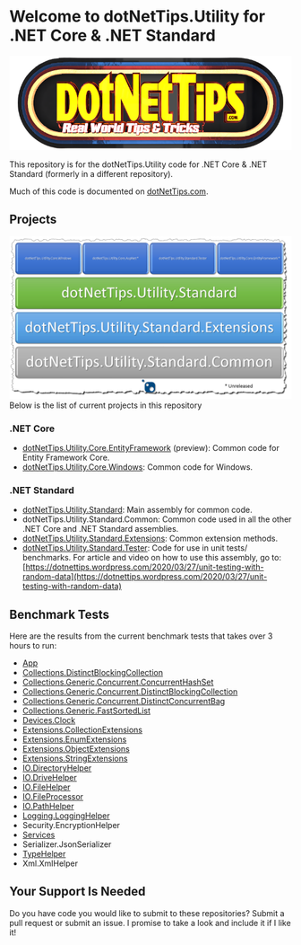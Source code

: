 # Welcome to dotNetTips.Utility for .NET Core & .NET Standard

![dotNetTips.com](docs/Graphics/2020%20-%20dotNetTips%20-%20KLOS@0.25x.png)

This repository is for the dotNetTips.Utility code for .NET Core & .NET Standard (formerly in a different repository).

Much of this code is documented on <a href="https://dotnettips.wordpress.com/tag/dotnettips-utility/" target="_blank">dotNetTips.com</a>.

## Projects
![Assembly Layout](docs/Graphics/Assembly%20Layout.jpg)
Below is the list of current projects in this repository
### .NET Core
*  	[dotNetTips.Utility.Core.EntityFramework][1] (preview): Common code for Entity Framework Core.
*   [dotNetTips.Utility.Core.Windows][2]: Common code for Windows.
### .NET Standard
*   [dotNetTips.Utility.Standard][3]: Main assembly for common code.
*   dotNetTips.Utility.Standard.Common: Common code used in all the other .NET Core and .NET Standard assemblies.
*   [dotNetTips.Utility.Standard.Extensions][4]: Common extension methods.
*   [dotNetTips.Utility.Standard.Tester][5]: Code for use in unit tests/ benchmarks. For article and video on how to use this assembly, go to: [https://dotnettips.wordpress.com/2020/03/27/unit-testing-with-random-data](https://dotnettips.wordpress.com/2020/03/27/unit-testing-with-random-data)

## Benchmark Tests
Here are the results from the current benchmark tests that takes over 3 hours to run:

* [App][6]
* [Collections.DistinctBlockingCollection<T>][7]
* [Collections.Generic.Concurrent.ConcurrentHashSet<T>][8]
* [Collections.Generic.Concurrent.DistinctBlockingCollection][9]
* [Collections.Generic.Concurrent.DistinctConcurrentBag<T>][10]
* [Collections.Generic.FastSortedList<T>][11]
* [Devices.Clock][12]
* [Extensions.CollectionExtensions][13]
* [Extensions.EnumExtensions][14]
* [Extensions.ObjectExtensions][15]
* [Extensions.StringExtensions][16]
* [IO.DirectoryHelper][17]
* [IO.DriveHelper][18]
* [IO.FileHelper][19]
* [IO.FileProcessor][20]
* [IO.PathHelper][21]
* [Logging.LoggingHelper][22]
* Security.EncryptionHelper
* [Services][23]
* Serializer.JsonSerializer
* [TypeHelper][24]
* Xml.XmlHelper

## Your Support Is Needed
Do you have code you would like to submit to these repositories? Submit a pull request or submit an issue. I promise to take a look and include it if I like it!

  [1]: https://github.com/RealDotNetDave/dotNetTips.Utility.Core/tree/master/src/Core/dotNetTips.Utility.Core.EntityFramework
  [2]: https://github.com/RealDotNetDave/dotNetTips.Utility.Core/tree/master/src/Core/dotNetTips.Utility.Core.Windows
  [3]: https://github.com/RealDotNetDave/dotNetTips.Utility.Core/tree/master/src/Standard/dotNetTips.Utility.Standard
  [4]: https://github.com/RealDotNetDave/dotNetTips.Utility.Core/tree/master/src/Standard/dotNetTips.Utility.Standard.Extensions
  [5]: https://github.com/RealDotNetDave/dotNetTips.Utility.Core/tree/master/src/Standard/dotNetTips.Utility.Standard.Tester
  [6]: docs%2FBenchmark%20Results%2FdotNetTips.Utility.Benchmarks.AppPerfTestRunner-report-github.md
  [7]: docs%2FBenchmark%20Results%2FdotNetTips.Utility.Benchmarks.Collections.Concurrent.DistinctBlockingCollectionPerfTestRunner-report-github.md
  [8]: docs%2FBenchmark%20Results%2FdotNetTips.Utility.Benchmarks.Collections.Concurrent.ConcurrentHashSetPerfTestRunner-report-github.md
  [9]: docs%2FBenchmark%2520Results%2FdotNetTips.Utility.Benchmarks.Collections.Concurrent.DistinctBlockingCollectionPerfTestRunner-report-github.md
  [10]: docs%2FBenchmark%20Results%2FdotNetTips.Utility.Benchmarks.Collections.Concurrent.ConcurrentDistinctConcurrentBagPerfTestRunner-report-github.md
  [11]: docs%2FBenchmark%20Results%2FdotNetTips.Utility.Benchmarks.Collections.Concurrent.FastSortedListPerfTestRunner-report-github.md
  [12]: docs%2FBenchmark%20Results%2FdotNetTips.Utility.Benchmarks.Devices.ClockPerfTestRunner-report-github.md
  [13]: docs%2FBenchmark%20Results%2FdotNetTips.Utility.Benchmarks.Extensions.CollectionExtensionsPerfTestRunner-report-github.md
  [14]: docs%2FBenchmark%20Results%2FdotNetTips.Utility.Benchmarks.Extensions.EnumExtensionsPerfTestRunner-report-github.md
  [15]: docs%2FBenchmark%20Results%2FdotNetTips.Utility.Benchmarks.Extensions.ObjectExtensionsPerfTestRunner-report-github.md
  [16]: docs%2FBenchmark%20Results%2FdotNetTips.Utility.Benchmarks.Extensions.StringExtensionsPerfTestRunner-report-github.md
  [17]: docs%2FBenchmark%20Results%2FdotNetTips.Utility.Benchmarks.IO.DirectoryHelperPerfTestRunner-report-github.md
  [18]: docs%2FBenchmark%20Results%2FdotNetTips.Utility.Benchmarks.IO.DriveHelperPerfTestRunner-report-github.md
  [19]: docs%2FBenchmark%20Results%2FdotNetTips.Utility.Benchmarks.IO.FileHelperPerfTestRunner-report-github.md
  [20]: docs%2FBenchmark%20Results%2FdotNetTips.Utility.Benchmarks.IO.FileProcessorPerfTestRunner-report-github.md
  [21]: docs%2FBenchmark%20Results%2FdotNetTips.Utility.Benchmarks.IO.PathHelperPerfTestRunner-report-github.md
  [22]: docs%2FBenchmark%20Results%2FdotNetTips.Utility.Benchmarks.Logging.LoggingHelperPerfTestRunner-report-github.md
  [23]: docs%2FBenchmark%20Results%2FdotNetTips.Utility.Benchmarks.ServicesPerfTestRunner-report-github.md
  [24]: docs%2FBenchmark%20Results%2FdotNetTips.Utility.Benchmarks.TypeHelperPerfTestRunner-report-github.md
